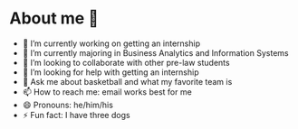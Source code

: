 # About me 👋
- 🔭 I’m currently working on getting an internship
- 🌱 I’m currently majoring in Business Analytics and Information Systems
- 👯 I’m looking to collaborate with other pre-law students
- 🤔 I’m looking for help with getting an internship
- 💬 Ask me about basketball and what my favorite team is
- 📫 How to reach me: email works best for me
- 😄 Pronouns: he/him/his
- ⚡ Fun fact: I have three dogs
